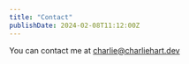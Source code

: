 ```yaml
---
title: "Contact"
publishDate: 2024-02-08T11:12:00Z
---
```


You can contact me at charlie@charliehart.dev
